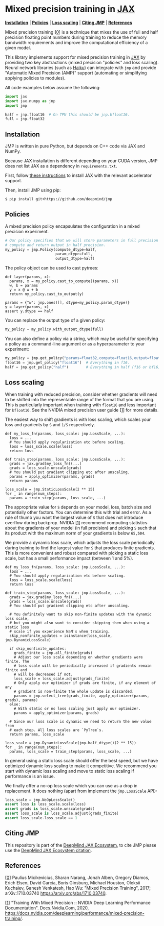 # Mixed precision training in [JAX]

[**Installation**](#installation)
| [**Policies**](#policies)
| [**Loss scaling**](#loss-scaling)
| [**Citing JMP**](#citing-jmp)
| [**References**](#references)

Mixed precision training [[0]] is a technique that mixes the use of full and
half precision floating point numbers during training to reduce the memory
bandwidth requirements and improve the computational efficiency of a given
model.

This library implements support for mixed precision training in [JAX] by providing
two key abstractions (mixed precision "policies" and loss scaling). Neural
network libraries (such as [Haiku]) can integrate with `jmp` and provide
"Automatic Mixed Precision (AMP)" support (automating or simplifying applying
policies to modules).

All code examples below assume the following:

```python
import jax
import jax.numpy as jnp
import jmp

half = jnp.float16  # On TPU this should be jnp.bfloat16.
full = jnp.float32
```

## Installation

JMP is written in pure Python, but depends on C++ code via JAX and NumPy.

Because JAX installation is different depending on your CUDA version, JMP does
not list JAX as a dependency in `requirements.txt`.

First, follow [these instructions](https://github.com/google/jax#installation)
to install JAX with the relevant accelerator support.

Then, install JMP using pip:

```bash
$ pip install git+https://github.com/deepmind/jmp
```

## Policies

A mixed precision policy encapsulates the configuration in a mixed precision
experiment.

```python
# Our policy specifies that we will store parameters in full precision but will
# compute and return output in half precision.
my_policy = jmp.Policy(compute_dtype=half,
                       param_dtype=full,
                       output_dtype=half)
```

The policy object can be used to cast pytrees:

```python{highlight="lines:2,5,8"}
def layer(params, x):
  params, x = my_policy.cast_to_compute((params, x))
  w, b = params
  y = x @ w + b
  return my_policy.cast_to_output(y)

params = {"w": jnp.ones([], dtype=my_policy.param_dtype)}
y = layer(params, x)
assert y.dtype == half
```

You can replace the output type of a given policy:

```python
my_policy = my_policy.with_output_dtype(full)
```

You can also define a policy via a string, which may be useful for specifying a
policy as a command-line argument or as a hyperparameter to your experiment:

```python
my_policy = jmp.get_policy("params=float32,compute=float16,output=float32")
float16 = jmp.get_policy("float16")  # Everything in f16.
half = jmp.get_policy("half")        # Everything in half (f16 or bf16).
```

## Loss scaling

When training with reduced precision, consider whether gradients will need to be
shifted into the representable range of the format that you are using. This is
particularly important when training with `float16` and less important for
`bfloat16`. See the NVIDIA mixed precision user guide [[1]] for more details.

The easiest way to shift gradients is with loss scaling, which scales your loss
and gradients by `S` and `1/S` respectively.

```python{highlight="content:\bloss_scale\b"}
def my_loss_fn(params, loss_scale: jmp.LossScale, ...):
  loss = ...
  # You should apply regularization etc before scaling.
  loss = loss_scale.scale(loss)
  return loss

def train_step(params, loss_scale: jmp.LossScale, ...):
  grads = jax.grad(my_loss_fn)(...)
  grads = loss_scale.unscale(grads)
  # You should put gradient clipping etc after unscaling.
  params = apply_optimizer(params, grads)
  return params

loss_scale = jmp.StaticLossScale(2 ** 15)
for _ in range(num_steps):
  params = train_step(params, loss_scale, ...)
```

The appropriate value for `S` depends on your model, loss, batch size and
potentially other factors. You can determine this with trial and error. As a
rule of thumb you want the largest value of `S` that does not introduce overflow
during backprop. NVIDIA [[1]] recommend computing statistics about the gradients
of your model (in full precision) and picking `S` such that its product with the
maximum norm of your gradients is below `65,504`.

We provide a dynamic loss scale, which adjusts the loss scale periodically
during training to find the largest value for `S` that produces finite
gradients. This is more convenient and robust compared with picking a static
loss scale, but has a small performance impact (between 1 and 5%).

```python{highlight="content:\bloss_scale\b"}
def my_loss_fn(params, loss_scale: jmp.LossScale, ...):
  loss = ...
  # You should apply regularization etc before scaling.
  loss = loss_scale.scale(loss)
  return loss

def train_step(params, loss_scale: jmp.LossScale, ...):
  grads = jax.grad(my_loss_fn)(...)
  grads = loss_scale.unscale(grads)
  # You should put gradient clipping etc after unscaling.

  # You definitely want to skip non-finite updates with the dynamic loss scale,
  # but you might also want to consider skipping them when using a static loss
  # scale if you experience NaN's when training.
  skip_nonfinite_updates = isinstance(loss_scale, jmp.DynamicLossScale)

  if skip_nonfinite_updates:
    grads_finite = jmp.all_finite(grads)
    # Adjust our loss scale depending on whether gradients were finite. The
    # loss scale will be periodically increased if gradients remain finite and
    # will be decreased if not.
    loss_scale = loss_scale.adjust(grads_finite)
    # Only apply our optimizer if grads are finite, if any element of any
    # gradient is non-finite the whole update is discarded.
    params = jmp.select_tree(grads_finite, apply_optimizer(params, grads), params)
  else:
    # With static or no loss scaling just apply our optimizer.
    params = apply_optimizer(params, grads)

  # Since our loss scale is dynamic we need to return the new value from
  # each step. All loss scales are `PyTree`s.
  return params, loss_scale

loss_scale = jmp.DynamicLossScale(jmp.half_dtype()(2 ** 15))
for _ in range(num_steps):
  params, loss_scale = train_step(params, loss_scale, ...)
```

In general using a static loss scale should offer the best speed, but we have
optimized dynamic loss scaling to make it competitive. We recommend you start
with dynamic loss scaling and move to static loss scaling if performance is an
issue.

We finally offer a no-op loss scale which you can use as a drop in replacement.
It does nothing (apart from implement the `jmp.LossScale` API):

```python
loss_scale = jmp.NoOpLossScale()
assert loss is loss_scale.scale(loss)
assert grads is loss_scale.unscale(grads)
assert loss_scale is loss_scale.adjust(grads_finite)
assert loss_scale.loss_scale == 1
```

## Citing JMP

This repository is part of the [DeepMind JAX Ecosystem](https://deepmind.com/blog/article/using-jax-to-accelerate-our-research),
to cite JMP please use the [DeepMind JAX Ecosystem citation](https://github.com/deepmind/jax/blob/main/deepmind2020jax.txt).

## References

[[0]] Paulius Micikevicius, Sharan Narang, Jonah Alben, Gregory Diamos, Erich
Elsen, David Garcia, Boris Ginsburg, Michael Houston, Oleksii Kuchaiev, Ganesh
Venkatesh, Hao Wu: "Mixed Precision Training", 2017; arXiv:1710.03740
https://arxiv.org/abs/1710.03740.

[[1]] "Training With Mixed Precision :: NVIDIA Deep Learning Performance
Documentation". Docs.Nvidia.Com, 2020,
https://docs.nvidia.com/deeplearning/performance/mixed-precision-training/.

[0]: https://arxiv.org/abs/1710.03740
[1]: https://docs.nvidia.com/deeplearning/performance/mixed-precision-training/index.html
[Haiku]: https://github.com/deepmind/dm-haiku
[JAX]: https://github.com/google/jax
